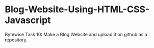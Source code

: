 # Blog-Website-Using-HTML-CSS-Javascript
Bytewise Task 10: Make a Blog Website and upload it on github as a repository.
